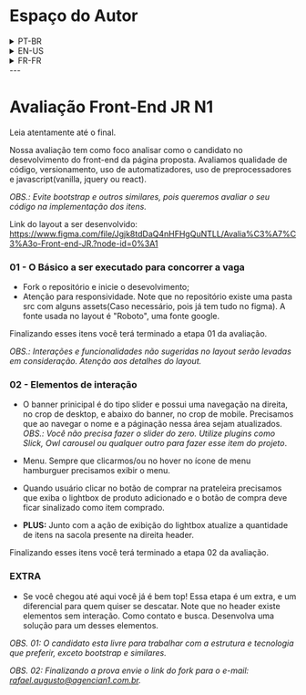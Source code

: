 # Espaço do Autor
<details>
  <summary>PT-BR</summary>
  
 - ``Nome``: Luiz Felipe Sousa Moureau Linhares
 - ``Idade``: 20 anos
 - ``Universidade``: UFRJ (Física Médica)
 - ``Email de Contato``: luizfelipesmoureau@gmail.com
 - ``Hospedado em``: https://www.e-commerce-mococa.tk
 - ``Tecnologias utilizadas``: JQuery, HTML, CSS, JS (and node for hosting)
 
</details>
 <details>
  <summary>EN-US</summary>
  
 - ``Name``: Luiz Felipe Sousa Moureau Linhares
 - ``Age``: 20 years old
 - ``University``: UFRJ (Medical Physics)
 - ``Contact``: luizfelipesmoureau@gmail.com
 - ``Hosted at``: https://www.e-commerce-mococa.tk
 - ``Used technologies``: JQuery, HTML, CSS, JS (and node for hosting)
 
</details>
<details>
  <summary>FR-FR</summary>
  
 - ``Nom et prénom``: SOUSA MOUREAU LINHARES, Luiz Felipe
 - ``Âge``: 20 ans
 - ``Université``: UFRJ (Physique Médical)
 - ``Addresse email``: luizfelipesmoureau@gmail.com
 - ``Hébergé sur``: https://www.e-commerce-mococa.tk
 - ``Technologies utilisées``: JQuery, HTML, CSS, JS (et node pour le hosting)
 
</details>
---
 
# Avaliação Front-End JR N1 #

Leia atentamente até o final.

Nossa avaliação tem como foco analisar como o candidato no desevolvimento do front-end da página proposta.
Avaliamos qualidade de código, versionamento, uso de automatizadores, uso de preprocessadores e javascript(vanilla, jquery ou react).

*OBS.: Evite bootstrap e outros similares, pois queremos avaliar o seu código na implementação dos itens.*

Link do layout a ser desenvolvido: https://www.figma.com/file/Jgjk8tdDaQ4nHFHgQuNTLL/Avalia%C3%A7%C3%A3o-Front-end-JR.?node-id=0%3A1

### 01 - O Básico a ser executado para concorrer a vaga ###
* Fork o repositório e inicie o desevolvimento;
* Atenção para responsividade. 
Note que no repositório existe uma pasta src com alguns assets(Caso necessário, pois já tem tudo no figma). A fonte usada no layout é "Roboto", uma fonte google.

Finalizando esses itens você terá terminado a etapa 01 da avaliação.

*OBS.: Interações e funcionalidades não sugeridas no layout serão levadas em consideração. Atenção aos detalhes do layout.*

### 02 - Elementos de interação ###
* O banner prinicipal é do tipo slider e possui uma navegação na direita, no crop de desktop, e abaixo do banner, no crop de mobile. Precisamos que ao navegar o nome e a páginação nessa área sejam atualizados. *OBS.: Você não precisa fazer o slider do zero. Utilize plugins como Slick, Owl carousel ou qualquer outro para fazer esse item do projeto*.

* Menu. Sempre que clicarmos/ou no hover no ícone de menu hamburguer precisamos exibir o menu.

* Quando usuário clicar no botão de comprar na prateleira precisamos que exiba o lightbox de produto adicionado e o botão de compra deve ficar sinalizado como item comprado.

* **PLUS:** Junto com a ação de exibição do lightbox atualize a quantidade de itens na sacola presente na direita header.

Finalizando esses itens você terá terminado a etapa 02 da avaliação.

### EXTRA ###
* Se você chegou até aqui você já é bem top! Essa etapa é um extra, e um diferencial para quem quiser se descatar. Note que no header existe elementos sem interação. Como contato e busca. Desenvolva uma solução para um desses elementos.


*OBS. 01: O candidato esta livre para trabalhar com a estrutura e tecnologia que preferir, exceto bootstrap e similares.*

*OBS. 02: Finalizando a prova envie o link do fork para o e-mail: rafael.augusto@agencian1.com.br.*

